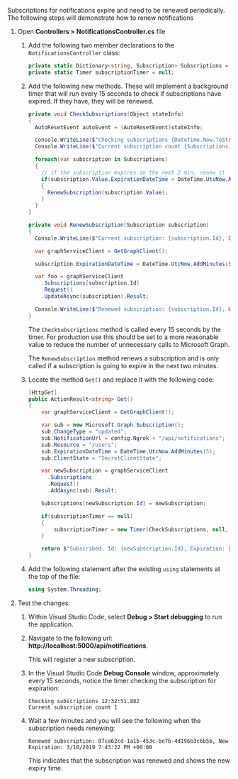 <!-- markdownlint-disable MD002 MD041 -->

Subscriptions for notifications expire and need to be renewed periodically. The following steps will demonstrate how to renew notifications

1. Open **Controllers > NotificationsController.cs** file

    1. Add the following two member declarations to the `NotificationsController` class:

        ```csharp
        private static Dictionary<string, Subscription> Subscriptions = new Dictionary<string, Subscription>();
        private static Timer subscriptionTimer = null;
        ```

    1. Add the following new methods. These will implement a background timer that will run every 15 seconds to check if subscriptions have expired. If they have, they will be renewed.

        ```csharp
        private void CheckSubscriptions(Object stateInfo)
        {
          AutoResetEvent autoEvent = (AutoResetEvent)stateInfo;

          Console.WriteLine($"Checking subscriptions {DateTime.Now.ToString("h:mm:ss.fff")}");
          Console.WriteLine($"Current subscription count {Subscriptions.Count()}");

          foreach(var subscription in Subscriptions)
          {
            // if the subscription expires in the next 2 min, renew it
            if(subscription.Value.ExpirationDateTime < DateTime.UtcNow.AddMinutes(2))
            {
              RenewSubscription(subscription.Value);
            }
          }
        }

        private void RenewSubscription(Subscription subscription)
        {
          Console.WriteLine($"Current subscription: {subscription.Id}, Expiration: {subscription.ExpirationDateTime}");

          var graphServiceClient = GetGraphClient();

          subscription.ExpirationDateTime = DateTime.UtcNow.AddMinutes(5);

          var foo = graphServiceClient
            .Subscriptions[subscription.Id]
            .Request()
            .UpdateAsync(subscription).Result;

          Console.WriteLine($"Renewed subscription: {subscription.Id}, New Expiration: {subscription.ExpirationDateTime}");
        }
        ```

        The `CheckSubscriptions` method is called every 15 seconds by the timer. For production use this should be set to a more reasonable value to reduce the number of unnecessary calls to Microsoft Graph.

        The `RenewSubscription` method renews a subscription and is only called if a subscription is going to expire in the next two minutes.

    1. Locate the method `Get()` and replace it with the following code:

        ```csharp
        [HttpGet]
        public ActionResult<string> Get()
        {
            var graphServiceClient = GetGraphClient();

            var sub = new Microsoft.Graph.Subscription();
            sub.ChangeType = "updated";
            sub.NotificationUrl = config.Ngrok + "/api/notifications";
            sub.Resource = "/users";
            sub.ExpirationDateTime = DateTime.UtcNow.AddMinutes(5);
            sub.ClientState = "SecretClientState";

            var newSubscription = graphServiceClient
              .Subscriptions
              .Request()
              .AddAsync(sub).Result;

            Subscriptions[newSubscription.Id] = newSubscription;

            if(subscriptionTimer == null)
            {
                subscriptionTimer = new Timer(CheckSubscriptions, null, 5000, 15000);
            }

            return $"Subscribed. Id: {newSubscription.Id}, Expiration: {newSubscription.ExpirationDateTime}";
        }
        ```

    1. Add the following statement after the existing `using` statements at the top of the file:

        ```csharp
        using System.Threading;
        ```

1. Test the changes:
    1. Within Visual Studio Code, select **Debug > Start debugging** to run the application.
    1. Navigate to the following url: **http://localhost:5000/api/notifications**.

        This will register a new subscription.

    1. In the Visual Studio Code **Debug Console** window, approximately every 15 seconds, notice the timer checking the subscription for expiration:

        ```shell
        Checking subscriptions 12:32:51.882
        Current subscription count 1
        ```

    1. Wait a few minutes and you will see the following when the subscription needs renewing:

        ```shell
        Renewed subscription: 07ca62cd-1a1b-453c-be7b-4d196b3c6b5b, New Expiration: 3/10/2019 7:43:22 PM +00:00
        ```

        This indicates that the subscription was renewed and shows the new expiry time.